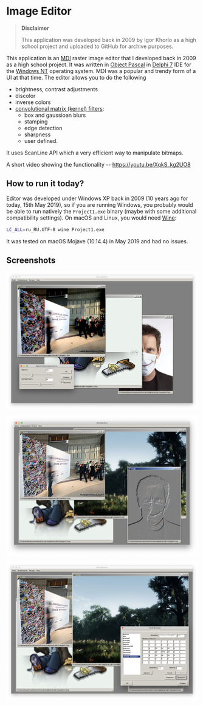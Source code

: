 # Image Editor

> **Disclaimer**
> 
> This application was developed back in 2009 by Igor Khorlo as a high school project and uploaded to GitHub for archive purposes.

This application is an [MDI](https://en.wikipedia.org/wiki/Multiple_document_interface) raster image editor that I developed back in 2009 as a high school project. It was written in [Object Pascal](https://en.wikipedia.org/wiki/Object_Pascal) in [Delphi 7](https://en.wikipedia.org/wiki/Delphi_(IDE)) IDE for the [Windows NT](https://en.wikipedia.org/wiki/Windows_NT) operating system. MDI was a popular and trendy form of a UI at that time. The editor allows you to do the following 

* brightness, contrast adjustments
* discolor
* inverse colors
* [convolutional matrix (kernel) filters](https://en.wikipedia.org/wiki/Kernel_(image_processing)): 
    + box and gaussioan blurs
    + stamping
    + edge detection
    + sharpness
    + user defined.

It uses ScanLine API which a very efficient way to manipulate bitmaps.

A short video showing the functionality -- https://youtu.be/XqkS_kg2UO8

## How to run it today?

Editor was developed under Windows XP back in 2009 (10 years ago for today, 15th May 2019), so if you are running Windows, you probably would be able to run natively the `Project1.exe` binary (maybe with some additional compatibility settings). On macOS and Linux, you would need [Wine](https://www.winehq.org/):

```sh
LC_ALL=ru_RU.UTF-8 wine Project1.exe
```

It was tested on macOS Mojave (10.14.4) in May 2019 and had no issues.

## Screenshots

![Brightness, Contrast adjustments with instant preview](./screenshots/brightness-contrast.png)

![Examples of Convolutional Matrix filters](./screenshots/kernel-filter-examples.png)

![User defined kernel for a filter](./screenshots/user-defined-mask.png)
